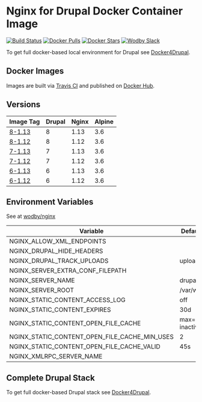 # Nginx for Drupal Docker Container Image

[![Build Status](https://travis-ci.org/wodby/drupal-nginx.svg?branch=master)](https://travis-ci.org/wodby/drupal-nginx)
[![Docker Pulls](https://img.shields.io/docker/pulls/wodby/drupal-nginx.svg)](https://hub.docker.com/r/wodby/drupal-nginx)
[![Docker Stars](https://img.shields.io/docker/stars/wodby/drupal-nginx.svg)](https://hub.docker.com/r/wodby/drupal-nginx)
[![Wodby Slack](http://slack.wodby.com/badge.svg)](http://slack.wodby.com)

To get full docker-based local environment for Drupal see [Docker4Drupal](http://docker4drupal.org).

## Docker Images

Images are built via [Travis CI](https://travis-ci.org/wodby/drupal-nginx) and published on [Docker Hub](https://hub.docker.com/r/wodby/drupal-nginx). 

## Versions

| Image Tag | Drupal | Nginx | Alpine |
| --------- | ------ | ----- | ------ |
| [8-1.13](https://github.com/wodby/drupal-nginx/tree/master/8/1.13/Dockerfile) | 8 | 1.13 | 3.6 |  
| [8-1.12](https://github.com/wodby/drupal-nginx/tree/master/8/1.12/Dockerfile) | 8 | 1.12 | 3.6 |  
| [7-1.13](https://github.com/wodby/drupal-nginx/tree/master/7/1.13/Dockerfile) | 7 | 1.13 | 3.6 |  
| [7-1.12](https://github.com/wodby/drupal-nginx/tree/master/7/1.12/Dockerfile) | 7 | 1.12 | 3.6 |
| [6-1.13](https://github.com/wodby/drupal-nginx/tree/master/6/1.13/Dockerfile) | 6 | 1.13 | 3.6 |  
| [6-1.12](https://github.com/wodby/drupal-nginx/tree/master/6/1.12/Dockerfile) | 6 | 1.12 | 3.6 |

## Environment Variables

See at [wodby/nginx](https://github.com/wodby/nginx)

| Variable | Default Value | Description |
| -------- | ------------- | ----------- |
| NGINX_ALLOW_XML_ENDPOINTS                     |                        | |
| NGINX_DRUPAL_HIDE_HEADERS                     |                        | |
| NGINX_DRUPAL_TRACK_UPLOADS                    | uploads 60s            | |
| NGINX_SERVER_EXTRA_CONF_FILEPATH              |                        | |
| NGINX_SERVER_NAME                             | drupal                 | |
| NGINX_SERVER_ROOT                             | /var/www/html          | |
| NGINX_STATIC_CONTENT_ACCESS_LOG               | off                    | |
| NGINX_STATIC_CONTENT_EXPIRES                  | 30d                    | |
| NGINX_STATIC_CONTENT_OPEN_FILE_CACHE          | max=3000 inactive=120s | |
| NGINX_STATIC_CONTENT_OPEN_FILE_CACHE_MIN_USES | 2                      | |
| NGINX_STATIC_CONTENT_OPEN_FILE_CACHE_VALID    | 45s                    | |
| NGINX_XMLRPC_SERVER_NAME                      |                        | |

## Complete Drupal Stack

To get full docker-based Drupal stack see [Docker4Drupal](https://github.com/wodby/docker4drupal).
